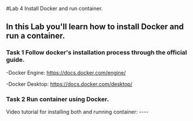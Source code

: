 #Lab 4 Install Docker and run container.

## In this Lab you'll learn how to install Docker and run a container.

### Task 1 Follow docker's installation process through the official guide.

-Docker Engine: https://docs.docker.com/engine/

-Docker Desktop: https://docs.docker.com/desktop/

### Task 2 Run container using Docker.

Video tutorial for installing both and running container: ----
